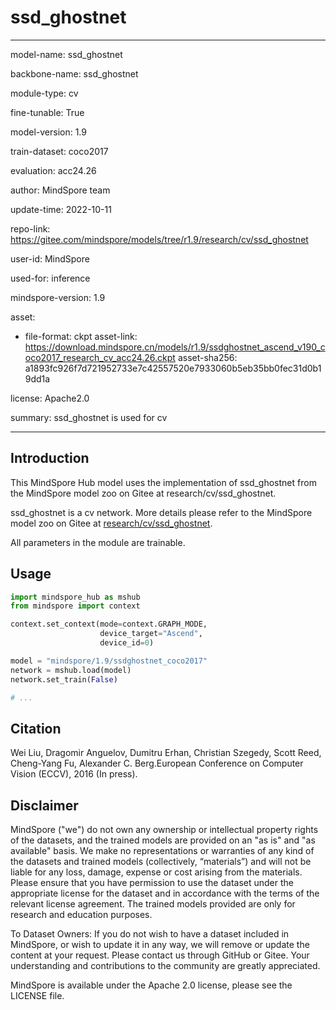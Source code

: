 # ssd_ghostnet

---

model-name: ssd_ghostnet

backbone-name: ssd_ghostnet

module-type: cv

fine-tunable: True

model-version: 1.9

train-dataset: coco2017

evaluation: acc24.26

author: MindSpore team

update-time: 2022-10-11

repo-link: <https://gitee.com/mindspore/models/tree/r1.9/research/cv/ssd_ghostnet>

user-id: MindSpore

used-for: inference

mindspore-version: 1.9

asset:

-
    file-format: ckpt
    asset-link: <https://download.mindspore.cn/models/r1.9/ssdghostnet_ascend_v190_coco2017_research_cv_acc24.26.ckpt>
    asset-sha256: a1893fc926f7d721952733e7c42557520e7933060b5eb35bb0fec31d0b19dd1a

license: Apache2.0

summary: ssd_ghostnet is used for cv

---

## Introduction

This MindSpore Hub model uses the implementation of ssd_ghostnet from the MindSpore model zoo on Gitee at research/cv/ssd_ghostnet.

ssd_ghostnet is a cv network. More details please refer to the MindSpore model zoo on Gitee at [research/cv/ssd_ghostnet](https://gitee.com/mindspore/models/blob/r1.9/research/cv/ssd_ghostnet/README.md).

All parameters in the module are trainable.

## Usage

```python
import mindspore_hub as mshub
from mindspore import context

context.set_context(mode=context.GRAPH_MODE,
                    device_target="Ascend",
                    device_id=0)

model = "mindspore/1.9/ssdghostnet_coco2017"
network = mshub.load(model)
network.set_train(False)

# ...
```

## Citation

Wei Liu, Dragomir Anguelov, Dumitru Erhan, Christian Szegedy, Scott Reed, Cheng-Yang Fu, Alexander C. Berg.European Conference on Computer Vision (ECCV), 2016 (In press).

## Disclaimer

MindSpore ("we") do not own any ownership or intellectual property rights of the datasets, and the trained models are provided on an "as is" and "as available" basis. We make no representations or warranties of any kind of the datasets and trained models (collectively, “materials”) and will not be liable for any loss, damage, expense or cost arising from the materials. Please ensure that you have permission to use the dataset under the appropriate license for the dataset and in accordance with the terms of the relevant license agreement. The trained models provided are only for research and education purposes.

To Dataset Owners: If you do not wish to have a dataset included in MindSpore, or wish to update it in any way, we will remove or update the content at your request. Please contact us through GitHub or Gitee. Your understanding and contributions to the community are greatly appreciated.

MindSpore is available under the Apache 2.0 license, please see the LICENSE file.
